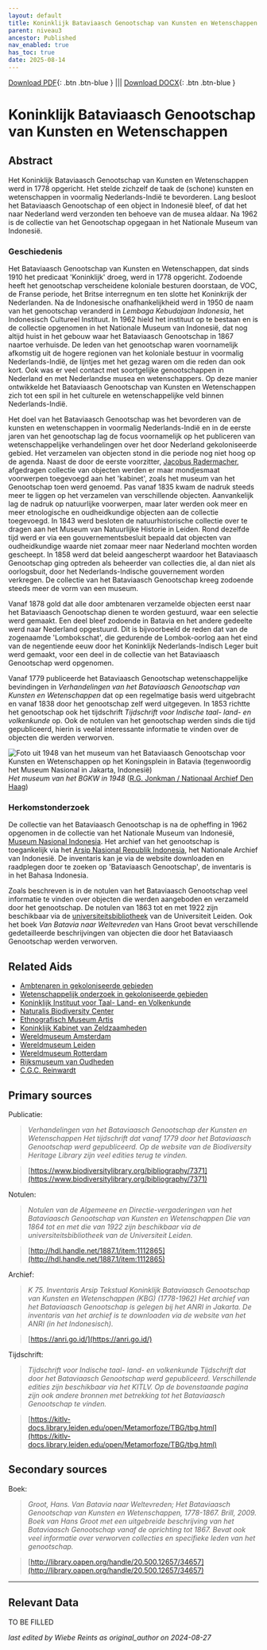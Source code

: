 ```yaml
---
layout: default
title: Koninklijk Bataviaasch Genootschap van Kunsten en Wetenschappen
parent: niveau3
ancestor: Published
nav_enabled: true
has_toc: true
date: 2025-08-14
--- 
```



[Download PDF](https://raw.githubusercontent.com/colonial-heritage/research-guides-dev/refs/heads/main/EXPORTS/published/PDF/niveau3/Dutch/BGKW.pdf){: .btn .btn-blue } |||    [Download DOCX](https://raw.githubusercontent.com/colonial-heritage/research-guides-dev/refs/heads/main/EXPORTS/published/DOCX/niveau3/Dutch/BGKW.docx){: .btn .btn-blue }


# Koninklijk Bataviaasch Genootschap van Kunsten en Wetenschappen


## Abstract

Het Koninklijk Bataviaasch Genootschap van Kunsten en Wetenschappen werd in 1778 opgericht. Het stelde zichzelf de taak de (schone) kunsten en wetenschappen in voormalig Nederlands-Indië te bevorderen. Lang besloot het Bataviaasch Genootschap of een object in Indonesië bleef, of dat het naar Nederland werd verzonden ten behoeve van de musea aldaar. Na 1962 is de collectie van het Genootschap opgegaan in het Nationale Museum van Indonesië.

### Geschiedenis

Het Bataviaasch Genootschap van Kunsten en Wetenschappen, dat sinds 1910 het predicaat 'Koninklijk' droeg, werd in 1778 opgericht. Zodoende heeft het genootschap verscheidene koloniale besturen doorstaan, de VOC, de Franse periode, het Britse interregnum en ten slotte het Koninkrijk der Nederlanden. Na de Indonesische onafhankelijkheid werd in 1950 de naam van het genootschap veranderd in *Lembaga Kebudajaan Indonesia*, het Indonesisch Cultureel Instituut. In 1962 hield het instituut op te bestaan en is de collectie opgenomen in het Nationale Museum van Indonesië, dat nog altijd huist in het gebouw waar het Bataviaasch Genootschap in 1867 naartoe verhuisde. De leden van het genootschap waren voornamelijk afkomstig uit de hogere regionen van het koloniale bestuur in voormalig Nederlands-Indië, de lijntjes met het gezag waren om die reden dan ook kort. Ook was er veel contact met soortgelijke genootschappen in Nederland en met Nederlandse musea en wetenschappers. Op deze manier ontwikkelde het Bataviaasch Genootschap van Kunsten en Wetenschappen zich tot een spil in het culturele en wetenschappelijke veld binnen Nederlands-Indië.

Het doel van het Bataviaasch Genootschap was het bevorderen van de kunsten en wetenschappen in voormalig Nederlands-Indië en in de eerste jaren van het genootschap lag de focus voornamelijk op het publiceren van wetenschappelijke verhandelingen over het door Nederland gekoloniseerde gebied. Het verzamelen van objecten stond in die periode nog niet hoog op de agenda. Naast de door de eerste voorzitter, [Jacobus Radermacher](http://www.wikidata.org/entity/Q945130), afgedragen collectie van objecten werden er maar mondjesmaat voorwerpen toegevoegd aan het 'kabinet', zoals het museum van het Genootschap toen werd genoemd. Pas vanaf 1835 kwam de nadruk steeds meer te liggen op het verzamelen van verschillende objecten. Aanvankelijk lag de nadruk op natuurlijke voorwerpen, maar later werden ook meer en meer etnologische en oudheidkundige objecten aan de collectie toegevoegd. In 1843 werd besloten de natuurhistorische collectie over te dragen aan het Museum van Natuurlijke Historie in Leiden. Rond dezelfde tijd werd er via een gouvernementsbesluit bepaald dat objecten van oudheidkundige waarde niet zomaar meer naar Nederland mochten worden gescheept. In 1858 werd dat beleid aangescherpt waardoor het Bataviaasch Genootschap ging optreden als beheerder van collecties die, al dan niet als oorlogsbuit, door het Nederlands-Indische gouvernement worden verkregen. De collectie van het Bataviaasch Genootschap kreeg zodoende steeds meer de vorm van een museum.

Vanaf 1878 gold dat alle door ambtenaren verzamelde objecten eerst naar het Bataviaasch Genootschap dienen te worden gestuurd, waar een selectie werd gemaakt. Een deel bleef zodoende in Batavia en het andere gedeelte werd naar Nederland opgestuurd. Dit is bijvoorbeeld de reden dat van de zogenaamde 'Lombokschat', die gedurende de Lombok-oorlog aan het eind van de negentiende eeuw door het Koninklijk Nederlands-Indisch Leger buit werd gemaakt, voor een deel in de collectie van het Bataviaasch Genootschap werd opgenomen.

Vanaf 1779 publiceerde het Bataviaasch Genootschap wetenschappelijke bevindingen in *Verhandelingen van het Bataviaasch Genootschap van Kunsten en Wetenschappen* dat op een regelmatige basis werd uitgebracht en vanaf 1838 door het genootschap zelf werd uitgegeven. In 1853 richtte het genootschap ook het tijdschrift *Tijdschrift voor Indische taal- land- en volkenkunde* op. Ook de notulen van het genootschap werden sinds die tijd gepubliceerd, hierin is veelal interessante informatie te vinden over de objecten die werden verworven.

![Foto uit 1948 van het museum van het Bataviaasch Genootschap voor Kunsten en Wetenschappen op het Koningsplein in Batavia (tegenwoordig het Museum Nasional in Jakarta, Indonesië)](https://upload.wikimedia.org/wikipedia/commons/8/80/Museum_van_het_Bataviaasch_Genootschap_gedung_gajah_aan_het_Koningsplein%2C_Bestanddeelnr_13905.jpg)
_Het museum van het BGKW in 1948_ ([R.G. Jonkman / Nationaal Archief Den Haag](https://commons.wikimedia.org/wiki/File:Museum_van_het_Bataviaasch_Genootschap_gedung_gajah_aan_het_Koningsplein,_Bestanddeelnr_13905.jpg))

### Herkomstonderzoek

De collectie van het Bataviaasch Genootschap is na de opheffing in 1962 opgenomen in de collectie van het Nationale Museum van Indonesië, [Museum Nasional Indonesia](https://www.museumnasional.or.id/). Het archief van het genootschap is toegankelijk via het [Arsip Nasional Republik Indonesia](https://anri.go.id/), het Nationale Archief van Indonesië. De inventaris kan je via de website downloaden en raadplegen door te zoeken op 'Bataviaasch Genootschap', de inventaris is in het Bahasa Indonesia. 

Zoals beschreven is in de notulen van het Bataviaasch Genootschap veel informatie te vinden over objecten die werden aangeboden en verzameld door het genootschap. De notulen van 1863 tot en met 1922 zijn beschikbaar via de [universiteitsbibliotheek](http://hdl.handle.net/1887.1/item:1112865) van de Universiteit Leiden. Ook het boek *Van Batavia naar Weltevreden* van Hans Groot bevat verschillende gedetailleerde beschrijvingen van objecten die door het Bataviaasch Genootschap werden verworven.


## Related Aids

 - [Ambtenaren in gekoloniseerde gebieden](niveau2/Dutch/CivilServants_20240320.yml)  
 - [Wetenschappelijk onderzoek in gekoloniseerde gebieden](niveau2/Dutch/Science_20240814.yml)  
 - [Koninklijk Instituut voor Taal- Land- en Volkenkunde](niveau3/Dutch/KITLV_20240704.yml)  
 - [Naturalis Biodiversity Center](niveau3/Dutch/Naturalis_20240710.yml)  
 - [Ethnografisch Museum Artis](niveau3/Dutch/EMArtis_20240711.yml)  
 - [Koninklijk Kabinet van Zeldzaamheden](niveau3/Dutch/KKZ_20240313.yml)  
 - [Wereldmuseum Amsterdam](niveau3/Dutch/WMAmsterdam_20240711.yml)  
 - [Wereldmuseum Leiden](niveau3/Dutch/WMLeiden_20240327.yml)  
 - [Wereldmuseum Rotterdam](niveau3/Dutch/WMRotterdam_20240822.yml)  
 - [Rijksmuseum van Oudheden](niveau3/Dutch/RMO_20241106.yml)  
 - [C.G.C. Reinwardt](niveau3/Dutch/Reinwardt_20241217.yml)  

## Primary sources

Publicatie:
  > *Verhandelingen van het Bataviaasch Genootschap der Kunsten en Wetenschappen*
  > _Het tijdschrift dat vanaf 1779 door het Bataviaasch Genootschap werd gepubliceerd. Op de website van de Biodiversity Heritage Library zijn veel edities terug te vinden._  

  > [https://www.biodiversitylibrary.org/bibliography/7371](https://www.biodiversitylibrary.org/bibliography/7371)

Notulen:
  > *Notulen van de Algemeene en Directie-vergaderingen van het Bataviaasch Genootschap van Kunsten en Wetenschappen*
  > _Die van 1864 tot en met die van 1922 zijn beschikbaar via de universiteitsbibliotheek van de Universiteit Leiden._  

  > [http://hdl.handle.net/1887.1/item:1112865](http://hdl.handle.net/1887.1/item:1112865)

Archief:
  > *K 75. Inventaris Arsip Tekstual Koninklijk Bataviaasch Genootschap van Kunsten en Wetenschappen (KBG) (1778-1962)*
  > _Het archief van het Bataviaasch Genootschap is gelegen bij het ANRI in Jakarta. De inventaris van het archief is te downloaden via de website van het ANRI (in het Indonesisch)._  

  > [https://anri.go.id/](https://anri.go.id/)

Tijdschrift:
  > *Tijdschrift voor Indische taal- land- en volkenkunde*
  > _Tijdschrift dat door het Bataviaasch Genootschap werd gepubliceerd. Verschillende edities zijn beschikbaar via het KITLV. Op de bovenstaande pagina zijn ook andere bronnen met betrekking tot het Bataviaasch Genootschap te vinden._  

  > [https://kitlv-docs.library.leiden.edu/open/Metamorfoze/TBG/tbg.html](https://kitlv-docs.library.leiden.edu/open/Metamorfoze/TBG/tbg.html)

## Secondary sources

Boek:
  > *Groot, Hans. Van Batavia naar Weltevreden; Het Bataviaasch Genootschap van Kunsten en Wetenschappen, 1778-1867. Brill, 2009.*
  > _Boek van Hans Groot met een uitgebreide beschrijving van het Bataviaasch Genootschap vanaf de oprichting tot 1867. Bevat ook veel informatie over verworven collecties en specifieke leden van het genootschap._  

  > [http://library.oapen.org/handle/20.500.12657/34657](http://library.oapen.org/handle/20.500.12657/34657)



---
## Relevant Data 
TO BE FILLED

_last edited by Wiebe Reints as original_author on 2024-08-27_
        
